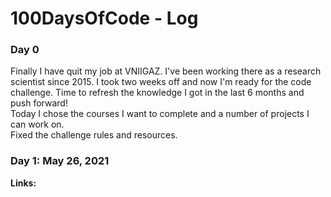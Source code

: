 # 100DaysOfCode - Log

### Day 0 
Finally I have quit my job at VNIIGAZ. I've been working there as a research scientist since 2015. I took two weeks off and now I'm ready for the code challenge. Time to refresh the knowledge I got in the last 6 months and push forward!  
Today I chose the courses I want to complete and a number of projects I can work on.  
Fixed the challenge rules and resources.

### Day 1: May 26, 2021

**Links:** []()
